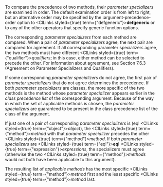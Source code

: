  



To compare the precedence of two methods, their *parameter specializers* are examined in order. The default examination order is from left to right, but an alternative order may be specified by the :argument-precedence-order option to <ClLinks styled={true} term={"defgeneric"}><b>defgeneric</b></ClLinks> or to any of the other operators that specify generic function options. 



The corresponding *parameter specializers* from each method are compared. When a pair of *parameter specializers* agree, the next pair are compared for agreement. If all corresponding parameter specializers agree, the two methods must have different <ClLinks styled={true} term={"qualifier"}><i>qualifiers</i></ClLinks>; in this case, either method can be selected to precede the other. For information about agreement, see Section 7.6.3 (Agreement on Parameter Specializers and Qualifiers). 



If some corresponding *parameter specializers* do not agree, the first pair of *parameter specializers* that do not agree determines the precedence. If both *parameter specializers* are classes, the more specific of the two methods is the method whose *parameter specializer* appears earlier in the *class precedence list* of the corresponding argument. Because of the way in which the set of applicable methods is chosen, the *parameter specializers* are guaranteed to be present in the class precedence list of the class of the argument. 



If just one of a pair of corresponding *parameter specializers* is (eql <ClLinks styled={true} term={"object"}><i>object</i></ClLinks>), the <ClLinks styled={true} term={"method"}><i>method</i></ClLinks> with that *parameter specializer* precedes the other <ClLinks styled={true} term={"method"}><i>method</i></ClLinks>. If both *parameter specializers* are <ClLinks styled={true} term={"eql"}><b>eql</b></ClLinks> <ClLinks styled={true} term={"expression"}><i>expressions</i></ClLinks>, the specializers must agree (otherwise the two <ClLinks styled={true} term={"method"}><i>methods</i></ClLinks> would not both have been applicable to this argument). 



The resulting list of *applicable methods* has the most specific <ClLinks styled={true} term={"method"}><i>method</i></ClLinks> first and the least specific <ClLinks styled={true} term={"method"}><i>method</i></ClLinks> last. 



